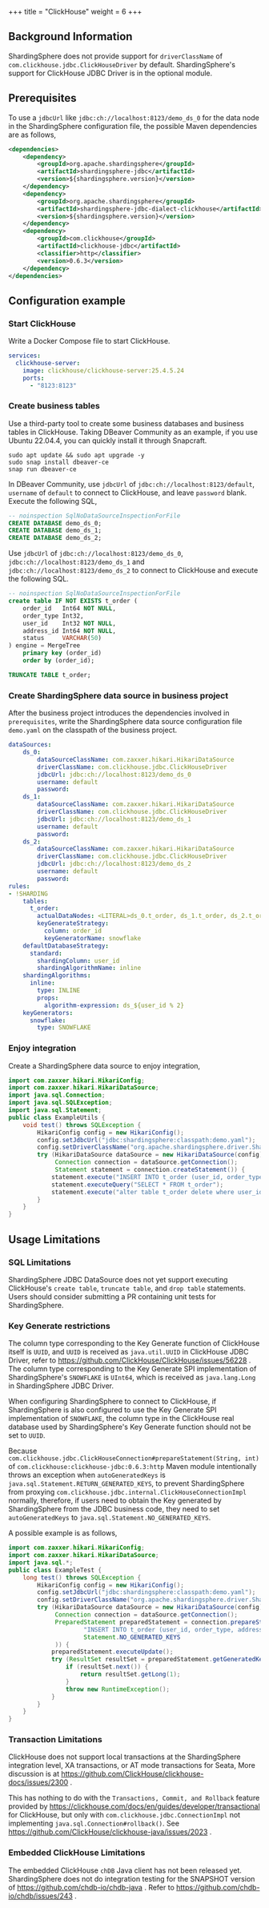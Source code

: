 +++
title = "ClickHouse"
weight = 6
+++

## Background Information

ShardingSphere does not provide support for `driverClassName` of `com.clickhouse.jdbc.ClickHouseDriver` by default.
ShardingSphere's support for ClickHouse JDBC Driver is in the optional module.

## Prerequisites

To use a `jdbcUrl` like `jdbc:ch://localhost:8123/demo_ds_0` for the data node in the ShardingSphere configuration file,
the possible Maven dependencies are as follows,

```xml
<dependencies>
    <dependency>
        <groupId>org.apache.shardingsphere</groupId>
        <artifactId>shardingsphere-jdbc</artifactId>
        <version>${shardingsphere.version}</version>
    </dependency>
    <dependency>
        <groupId>org.apache.shardingsphere</groupId>
        <artifactId>shardingsphere-jdbc-dialect-clickhouse</artifactId>
        <version>${shardingsphere.version}</version>
    </dependency>
    <dependency>
        <groupId>com.clickhouse</groupId>
        <artifactId>clickhouse-jdbc</artifactId>
        <classifier>http</classifier>
        <version>0.6.3</version>
    </dependency>
</dependencies>
```

## Configuration example

### Start ClickHouse

Write a Docker Compose file to start ClickHouse.

```yaml
services:
  clickhouse-server:
    image: clickhouse/clickhouse-server:25.4.5.24
    ports:
      - "8123:8123"
```

### Create business tables

Use a third-party tool to create some business databases and business tables in ClickHouse.
Taking DBeaver Community as an example, if you use Ubuntu 22.04.4, you can quickly install it through Snapcraft.

```shell
sudo apt update && sudo apt upgrade -y
sudo snap install dbeaver-ce
snap run dbeaver-ce
```

In DBeaver Community, use `jdbcUrl` of `jdbc:ch://localhost:8123/default`, `username` of `default` to connect to ClickHouse, 
and leave `password` blank.
Execute the following SQL,

```sql
-- noinspection SqlNoDataSourceInspectionForFile
CREATE DATABASE demo_ds_0;
CREATE DATABASE demo_ds_1;
CREATE DATABASE demo_ds_2;
```

Use `jdbcUrl` of `jdbc:ch://localhost:8123/demo_ds_0`, 
`jdbc:ch://localhost:8123/demo_ds_1` and `jdbc:ch://localhost:8123/demo_ds_2`
to connect to ClickHouse and execute the following SQL.

```sql
-- noinspection SqlNoDataSourceInspectionForFile
create table IF NOT EXISTS t_order (
    order_id   Int64 NOT NULL,
    order_type Int32,
    user_id    Int32 NOT NULL,
    address_id Int64 NOT NULL,
    status     VARCHAR(50)
) engine = MergeTree
    primary key (order_id)
    order by (order_id);

TRUNCATE TABLE t_order;
```

### Create ShardingSphere data source in business project

After the business project introduces the dependencies involved in `prerequisites`, 
write the ShardingSphere data source configuration file `demo.yaml` on the classpath of the business project.

```yaml
dataSources:
    ds_0:
        dataSourceClassName: com.zaxxer.hikari.HikariDataSource
        driverClassName: com.clickhouse.jdbc.ClickHouseDriver
        jdbcUrl: jdbc:ch://localhost:8123/demo_ds_0
        username: default
        password:
    ds_1:
        dataSourceClassName: com.zaxxer.hikari.HikariDataSource
        driverClassName: com.clickhouse.jdbc.ClickHouseDriver
        jdbcUrl: jdbc:ch://localhost:8123/demo_ds_1
        username: default
        password:
    ds_2:
        dataSourceClassName: com.zaxxer.hikari.HikariDataSource
        driverClassName: com.clickhouse.jdbc.ClickHouseDriver
        jdbcUrl: jdbc:ch://localhost:8123/demo_ds_2
        username: default
        password:
rules:
- !SHARDING
    tables:
      t_order:
        actualDataNodes: <LITERAL>ds_0.t_order, ds_1.t_order, ds_2.t_order
        keyGenerateStrategy:
          column: order_id
          keyGeneratorName: snowflake
    defaultDatabaseStrategy:
      standard:
        shardingColumn: user_id
        shardingAlgorithmName: inline
    shardingAlgorithms:
      inline:
        type: INLINE
        props:
          algorithm-expression: ds_${user_id % 2}
    keyGenerators:
      snowflake:
        type: SNOWFLAKE
```

### Enjoy integration

Create a ShardingSphere data source to enjoy integration,

```java
import com.zaxxer.hikari.HikariConfig;
import com.zaxxer.hikari.HikariDataSource;
import java.sql.Connection;
import java.sql.SQLException;
import java.sql.Statement;
public class ExampleUtils {
    void test() throws SQLException {
        HikariConfig config = new HikariConfig();
        config.setJdbcUrl("jdbc:shardingsphere:classpath:demo.yaml");
        config.setDriverClassName("org.apache.shardingsphere.driver.ShardingSphereDriver");
        try (HikariDataSource dataSource = new HikariDataSource(config);
             Connection connection = dataSource.getConnection();
             Statement statement = connection.createStatement()) {
            statement.execute("INSERT INTO t_order (user_id, order_type, address_id, status) VALUES (1, 1, 1, 'INSERT_TEST')");
            statement.executeQuery("SELECT * FROM t_order");
            statement.execute("alter table t_order delete where user_id=1");
        }
    }
}
```

## Usage Limitations

### SQL Limitations

ShardingSphere JDBC DataSource does not yet support executing ClickHouse's `create table`, `truncate table`,
and `drop table` statements.
Users should consider submitting a PR containing unit tests for ShardingSphere.

### Key Generate restrictions

The column type corresponding to the Key Generate function of ClickHouse itself is `UUID`, 
and `UUID` is received as `java.util.UUID` in ClickHouse JDBC Driver,
refer to https://github.com/ClickHouse/ClickHouse/issues/56228 .
The column type corresponding to the Key Generate SPI implementation of ShardingSphere's `SNOWFLAKE` is `UInt64`,
which is received as `java.lang.Long` in ShardingSphere JDBC Driver.

When configuring ShardingSphere to connect to ClickHouse, 
if ShardingSphere is also configured to use the Key Generate SPI implementation of `SNOWFLAKE`,
the column type in the ClickHouse real database used by ShardingSphere's Key Generate function should not be set to `UUID`.

Because `com.clickhouse.jdbc.ClickHouseConnection#prepareStatement(String, int)` of `com.clickhouse:clickhouse-jdbc:0.6.3:http`
Maven module intentionally throws an exception when `autoGeneratedKeys` is `java.sql.Statement.RETURN_GENERATED_KEYS`,
to prevent ShardingSphere from proxying `com.clickhouse.jdbc.internal.ClickHouseConnectionImpl` normally,
therefore, if users need to obtain the Key generated by ShardingSphere from the JDBC business code, 
they need to set `autoGeneratedKeys` to `java.sql.Statement.NO_GENERATED_KEYS`.

A possible example is as follows,

```java
import com.zaxxer.hikari.HikariConfig;
import com.zaxxer.hikari.HikariDataSource;
import java.sql.*;
public class ExampleTest {
    long test() throws SQLException {
        HikariConfig config = new HikariConfig();
        config.setJdbcUrl("jdbc:shardingsphere:classpath:demo.yaml");
        config.setDriverClassName("org.apache.shardingsphere.driver.ShardingSphereDriver");
        try (HikariDataSource dataSource = new HikariDataSource(config);
             Connection connection = dataSource.getConnection();
             PreparedStatement preparedStatement = connection.prepareStatement(
                     "INSERT INTO t_order (user_id, order_type, address_id, status) VALUES (1, 1, 1, 'INSERT_TEST')",
                     Statement.NO_GENERATED_KEYS
             )) {
            preparedStatement.executeUpdate();
            try (ResultSet resultSet = preparedStatement.getGeneratedKeys()) {
                if (resultSet.next()) {
                    return resultSet.getLong(1);
                }
                throw new RuntimeException();
            }
        }
    }
}
```

### Transaction Limitations

ClickHouse does not support local transactions at the ShardingSphere integration level, XA transactions, or AT mode transactions for Seata,
More discussion is at https://github.com/ClickHouse/clickhouse-docs/issues/2300 .

This has nothing to do with the `Transactions, Commit, and Rollback` feature provided by https://clickhouse.com/docs/en/guides/developer/transactional for ClickHouse,
but only with `com.clickhouse.jdbc.ConnectionImpl` not implementing `java.sql.Connection#rollback()`.
See https://github.com/ClickHouse/clickhouse-java/issues/2023 .

### Embedded ClickHouse Limitations

The embedded ClickHouse `chDB` Java client has not been released yet.
ShardingSphere does not do integration testing for the SNAPSHOT version of https://github.com/chdb-io/chdb-java .
Refer to https://github.com/chdb-io/chdb/issues/243 .
